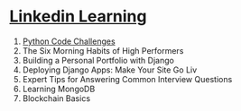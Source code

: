 # [Linkedin Learning](https://www.linkedin.com/learning)

1. [Python Code Challenges](https://github.com/simonerigoni/linkedin_learning/tree/master/python_code_challenges)
2. The Six Morning Habits of High Performers
3. Building a Personal Portfolio with Django
4. Deploying Django Apps: Make Your Site Go Liv
5. Expert Tips for Answering Common Interview Questions
6. Learning MongoDB
7. Blockchain Basics

